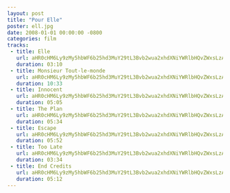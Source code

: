 ```yaml
---
layout: post
title: "Pour Elle"
poster: ell.jpg
date: 2008-01-01 00:00:00 -0800
categories: film
tracks:
 - title: Elle
   url: aHR0cHM6Ly9zMy5hbWF6b25hd3MuY29tL3Bvb2wua2xhdXNiYWRlbHQvZWxsLzAxIEVsbGUubXAz
   duration: 03:10
 - title: Monsieur Tout-le-monde
   url: aHR0cHM6Ly9zMy5hbWF6b25hd3MuY29tL3Bvb2wua2xhdXNiYWRlbHQvZWxsLzAyIE1vbnNpZXVyIFRvdXQtbGUtbW9uZGUubXAz
   duration: 10:33
 - title: Innocent
   url: aHR0cHM6Ly9zMy5hbWF6b25hd3MuY29tL3Bvb2wua2xhdXNiYWRlbHQvZWxsLzAzIElubm9jZW50Lm1wMw==
   duration: 05:05
 - title: The Plan
   url: aHR0cHM6Ly9zMy5hbWF6b25hd3MuY29tL3Bvb2wua2xhdXNiYWRlbHQvZWxsLzA0IFRoZSBQbGFuLm1wMw==
   duration: 05:34
 - title: Escape
   url: aHR0cHM6Ly9zMy5hbWF6b25hd3MuY29tL3Bvb2wua2xhdXNiYWRlbHQvZWxsLzA1IEVzY2FwZS5tcDM=
   duration: 05:52
 - title: Too Late
   url: aHR0cHM6Ly9zMy5hbWF6b25hd3MuY29tL3Bvb2wua2xhdXNiYWRlbHQvZWxsLzA2IFRvbyBMYXRlLm1wMw==
   duration: 03:34
 - title: End Credits
   url: aHR0cHM6Ly9zMy5hbWF6b25hd3MuY29tL3Bvb2wua2xhdXNiYWRlbHQvZWxsLzA3IEVuZCBDcmVkaXRzLm1wMw==
   duration: 05:12
---
```

